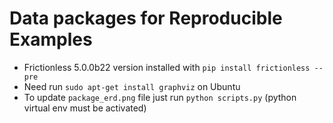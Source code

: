 # Data packages for Reproducible Examples

- Frictionless 5.0.0b22 version installed with `pip install frictionless --pre`
- Need run `sudo apt-get install graphviz` on Ubuntu
- To update `package_erd.png` file just run `python scripts.py` (python virtual env must be activated)
